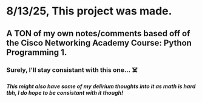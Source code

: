 # 8/13/25, This project was made.
## A TON of my own notes/comments based off of the Cisco Networking Academy Course: Python Programming 1.
### Surely, I'll stay consistant with this one... ☠️
##### This might also have some of my delirium thoughts into it as math is hard tbh, I do hope to be consistant with it though! 
